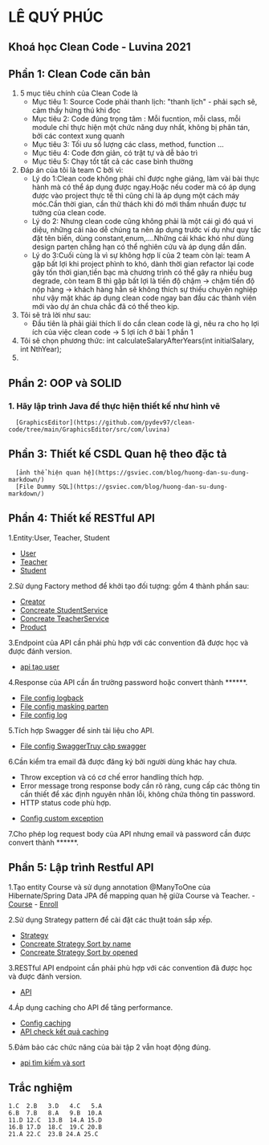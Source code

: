 # LÊ QUÝ PHÚC
## Khoá học Clean Code - Luvina 2021


## Phần 1: Clean Code căn bản
1. 5 mục tiêu chính của Clean Code là
   -  Mục tiêu 1: Source Code phải thanh lịch: "thanh lịch" - phải sạch sẽ, cảm thấy hứng thú khi đọc
   -  Mục tiêu 2: Code đúng trọng tâm : Mỗi fucntion, mỗi class, mỗi module chỉ thực hiện một chức năng duy nhất, không bị phân tán, bởi các context xung quanh
   -  Mục tiêu 3: Tối ưu số lượng các class, method, function ...
   -  Mục tiêu 4: Code đơn giản, có trật tự và dễ bảo trì
   -  Mục tiêu 5: Chạy tốt tất cả các case bình thường
2. Đáp án của tôi là team C bởi vì:
   -  Lý do 1:Clean code không phải chỉ được nghe giảng, làm vài bài thực hành mà có thể áp dụng được ngay.Hoặc nếu coder mà có áp dụng được vào project thực tế thì cũng chỉ là áp dụng một cách máy móc.Cần thời gian, cần thử thách khi đó mới thấm nhuần được tư tưởng của clean code.
   -  Lý do 2: Nhưng clean code cũng không phải là một cái gì đó quá vi diệu, những cái nào dễ chúng ta nên áp dụng trước ví dụ như quy tắc đặt tên biến, dùng constant,enum,....Những cái khác khó như dùng design parten chẳng hạn có thể nghiên cứu và áp dụng dần dần.
   -  Lý do 3:Cuối cùng là vì sự không hợp lí của 2 team còn lại: team A gặp bất lợi khi project phình to khó, dành thời gian refactor lại code gây tốn thời gian,tiền bạc mà chương trình có thể gây ra nhiều bug degrade, còn team B thì gặp bất lợi là tiến độ chậm -> chậm tiến độ nộp hàng -> khách hàng hẳn sẽ không thích sự thiếu chuyên nghiệp như vậy mặt khác áp dụng clean code ngay ban đầu các thành viên mới vào dự án chưa chắc đã có thể theo kịp.
3. Tôi sẽ trả lời như sau:
   -  Đầu tiên là phải giải thích lí do cần clean code là gì, nêu ra cho họ lợi ích của việc clean code -> 5 lợi ích ở bài 1 phần 1
4. Tôi sẽ chọn phương thức: int calculateSalaryAfterYears(int initialSalary, int NthYear);
5.

## Phần 2: OOP và SOLID
### 1. Hãy lập trình Java để thực hiện thiết kế như hình vẽ
      [GraphicsEditor](https://github.com/pydev97/clean-code/tree/main/GraphicsEditor/src/com/luvina)

## Phần 3: Thiết kế CSDL Quan hệ theo đặc tả
      [ảnh thể hiện quan hệ](https://gsviec.com/blog/huong-dan-su-dung-markdown/)
      [File Dummy SQL](https://gsviec.com/blog/huong-dan-su-dung-markdown/)
## Phần 4: Thiết kế RESTful API
1.Entity:User, Teacher, Student
   -  [User](https://github.com/pydev97/clean-code/blob/main/finalCleanCode/src/main/java/com/luvina/net/LeQuyPhuc_CleanCode/entity/User.java)
   -  [Teacher](https://github.com/pydev97/clean-code/blob/main/finalCleanCode/src/main/java/com/luvina/net/LeQuyPhuc_CleanCode/entity/Teacher.java)
   -  [Student](https://github.com/pydev97/clean-code/blob/main/finalCleanCode/src/main/java/com/luvina/net/LeQuyPhuc_CleanCode/entity/Student.java)
   
2.Sử dụng Factory method để khởi tạo đối tượng: gồm 4 thành phần sau:
   -  [Creator](https://github.com/pydev97/clean-code/blob/main/finalCleanCode/src/main/java/com/luvina/net/LeQuyPhuc_CleanCode/service/UserService.java)
   -  [Concreate StudentService](https://github.com/pydev97/clean-code/blob/main/finalCleanCode/src/main/java/com/luvina/net/LeQuyPhuc_CleanCode/service/impl/StudentService.java)
   -  [Concreate TeacherService](https://github.com/pydev97/clean-code/blob/main/finalCleanCode/src/main/java/com/luvina/net/LeQuyPhuc_CleanCode/service/impl/TeacherService.java)
   -  [Product](https://github.com/pydev97/clean-code/blob/main/finalCleanCode/src/main/java/com/luvina/net/LeQuyPhuc_CleanCode/service/UserServiceFactory.java)
   
3.Endpoint của API cần phải phù hợp với các convention đã được học và được đánh version.
   -  [api tạo user](https://github.com/pydev97/clean-code/blob/main/finalCleanCode/src/main/java/com/luvina/net/LeQuyPhuc_CleanCode/resource/UserResource.java)
   
4.Response của API cần ẩn trường password hoặc convert thành ******.
   -  [File config logback](https://github.com/pydev97/clean-code/blob/main/finalCleanCode/src/main/resources/logback-spring.xml)
   -  [File config masking parten](https://github.com/pydev97/clean-code/blob/main/finalCleanCode/src/main/java/com/luvina/net/LeQuyPhuc_CleanCode/config/MaskingPatternLayout.java)
   -  [File config log](https://github.com/pydev97/clean-code/blob/main/finalCleanCode/src/main/java/com/luvina/net/LeQuyPhuc_CleanCode/config/LoggingConfiguration.java)
   
5.Tích hợp Swagger để sinh tài liệu cho API.
   -  [File config Swagger](https://github.com/pydev97/clean-code/blob/main/finalCleanCode/src/main/java/com/luvina/net/LeQuyPhuc_CleanCode/config/SwaggerConfig.java)[Truy cập swagger](http://localhost:8080/swagger-ui.html)
   
6.Cần kiểm tra email đã được đăng ký bởi người dùng khác hay chưa.
   *  Throw exception và có cơ chế error handling thích hợp.
   *  Error message trong response body cần rõ ràng, cung cấp các thông tin cần thiết để xác định nguyên nhân lỗi, không chứa thông tin password.
   *  HTTP status code phù hợp.
   -  [Config custom exception](https://github.com/pydev97/clean-code/blob/main/finalCleanCode/src/main/java/com/luvina/net/LeQuyPhuc_CleanCode/error/ServiceRuntimeException.java)
   
7.Cho phép log request body của API nhưng email và password cần được convert thành ******.

## Phần 5: Lập trình Restful API
   1.Tạo entity Course và sử dụng annotation @ManyToOne của Hibernate/Spring Data JPA để mapping quan hệ giữa Course và Teacher.
      -  [Course](https://github.com/pydev97/clean-code/blob/main/finalCleanCode/src/main/java/com/luvina/net/LeQuyPhuc_CleanCode/entity/Course.java)
      -  [Enroll](https://github.com/pydev97/clean-code/blob/main/finalCleanCode/src/main/java/com/luvina/net/LeQuyPhuc_CleanCode/entity/Enroll.java)
      
2.Sử dụng Strategy pattern để cài đặt các thuật toán sắp xếp.
   -  [Strategy](https://github.com/pydev97/clean-code/blob/main/finalCleanCode/src/main/java/com/luvina/net/LeQuyPhuc_CleanCode/service/SortStrategy.java)
   -  [Concreate Strategy Sort by name](https://github.com/pydev97/clean-code/blob/main/finalCleanCode/src/main/java/com/luvina/net/LeQuyPhuc_CleanCode/service/strategy/SortByName.java)
   -  [Concreate Strategy Sort by opened](https://github.com/pydev97/clean-code/blob/main/finalCleanCode/src/main/java/com/luvina/net/LeQuyPhuc_CleanCode/service/strategy/SortByOpened.java)
   
3.RESTful API endpoint cần phải phù hợp với các convention đã được học và được đánh version.
   -  [API](https://github.com/pydev97/clean-code/blob/main/finalCleanCode/src/main/java/com/luvina/net/LeQuyPhuc_CleanCode/resource/CourseResource.java)
   
4.Áp dụng caching cho API để tăng performance.
   -  [Config caching](https://github.com/pydev97/clean-code/blob/main/finalCleanCode/src/main/java/com/luvina/net/LeQuyPhuc_CleanCode/config/CachingConfiguration.java)
   -  [API check kết quả caching](https://github.com/pydev97/clean-code/blob/main/finalCleanCode/src/main/java/com/luvina/net/LeQuyPhuc_CleanCode/resource/CachingController.java)
   
5.Đảm bảo các chức năng của bài tập 2 vẫn hoạt động đúng.
   -  [api tìm kiếm và sort](https://github.com/pydev97/clean-code/blob/main/finalCleanCode/src/main/java/com/luvina/net/LeQuyPhuc_CleanCode/resource/CourseResource.java)
## Trắc nghiệm
    1.C  2.B   3.D   4.C   5.A
    6.B  7.B   8.A   9.B  10.A
    11.D 12.C  13.B  14.A 15.D
    16.B 17.D  18.C  19.C 20.B
    21.A 22.C  23.B 24.A 25.C

